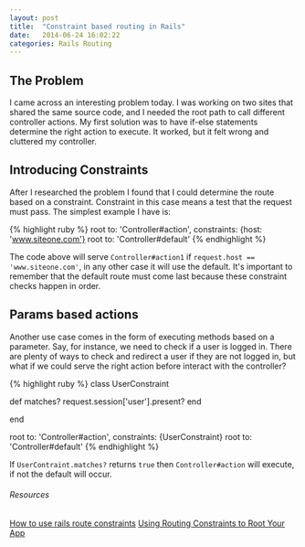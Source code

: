 ```yaml
---
layout: post
title:  "Constraint based routing in Rails"
date:   2014-06-24 16:02:22
categories: Rails Routing
---
```


## The Problem

I came across an interesting problem today. I was working on two sites that shared the same source code, and I needed the root path to call different controller actions. My first solution was to have if-else statements determine the right action to execute. It worked, but it felt wrong and cluttered my controller.

## Introducing Constraints

After I researched the problem I found that I could determine the route based on a constraint. Constraint in this case means a test that the request must pass.  The simplest example I have is:

{% highlight ruby %}
root to: 'Controller#action', constraints: {host: 'www.siteone.com'}
root to: 'Controller#default'
{% endhighlight %}

The code above will serve `Controller#action1` if `request.host == 'www.siteone.com'`, in any other case it will use the default. It's important to remember that the default route must come last because these constraint checks happen in order.

## Params based actions

Another use case comes in the form of executing methods based on a parameter. Say, for instance, we need to check if a user is logged in. There are plenty of ways to check and redirect a user if they are not logged in, but what if we could serve the right action before interact with the controller?

{% highlight ruby %}
class UserConstraint

  def matches?
    request.session['user'].present?
  end

end

root to: 'Controller#action', constraints: {UserConstraint}
root to: 'Controller#default'
{% endhighlight %}

If `UserContraint.matches?` returns `true` then `Controller#action` will execute, if not the default will occur.

###### Resources

[How to use rails route constraints](http://blog.8thlight.com/ben-voss/2013/01/12/how-to-use-rails-route-constraints.html)
[Using Routing Constraints to Root Your App](http://viget.com/extend/using-routing-constraints-to-root-your-app)

